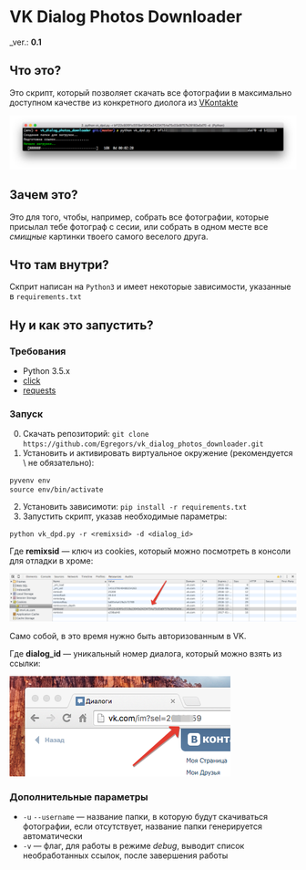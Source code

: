 VK Dialog Photos Downloader
===========================

_ver.: **0.1**

## Что это?

Это скрипт, который позволяет скачать все фотографии в максимально доступном
качестве из конкретного диолога из [VKontakte](http://vk.com)

![vk_dpd_2](https://raw.githubusercontent.com/Egregors/vk_dialog_photos_downloader/master/docs/img/vk_dpd_2.png)

## Зачем это?

Это для того, чтобы, например, собрать все фотографии, которые присылал тебе фотограф с сесии,
или собрать в одном месте все _смищные_ картинки твоего самого веселого друга.

## Что там внутри?

Скприт написан на `Python3` и имеет некоторые зависимости, указанные в `requirements.txt`

## Ну и как это запустить?
### Требования

* Python 3.5.x
* [click](http://click.pocoo.org/5/)
* [requests](http://docs.python-requests.org/en/latest/)

### Запуск

0. Скачать репозиторий: `git clone https://github.com/Egregors/vk_dialog_photos_downloader.git`
1. Установить и активировать виртуальное окружение (рекомендуется \ не обязательно):
```
pyvenv env
source env/bin/activate
```
2. Установить зависимоти: `pip install -r requirements.txt`
3. Запустить скрипт, указав необходимые параметры:
```
python vk_dpd.py -r <remixsid> -d <dialog_id>
```

Где **remixsid** — ключ из cookies, который можно посмотреть в консоли для отладки в хроме:

![vk_dpd_0](https://raw.githubusercontent.com/Egregors/vk_dialog_photos_downloader/master/docs/img/vk_dpd_0.png)

Само собой, в это время нужно быть авторизованным в VK.

Где **dialog_id** — уникальный номер диалога, который можно взять из ссылки:

![vk_dpd_1](https://raw.githubusercontent.com/Egregors/vk_dialog_photos_downloader/master/docs/img/vk_dpd_1.png)

### Дополнительные параметры

* `-u` `--username` — название папки, в которую будут скачиваться фотографии, если отсутствует,
название папки генерируется автоматически
* `-v` — флаг, для работы в режиме _debug_, выводит список необработанных ссылок, после завершения
работы
